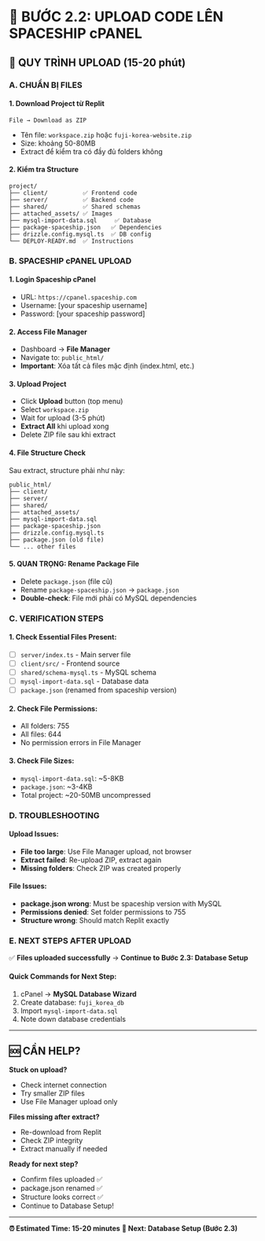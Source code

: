# 📁 BƯỚC 2.2: UPLOAD CODE LÊN SPACESHIP cPANEL

## 🎯 QUY TRÌNH UPLOAD (15-20 phút)

### **A. CHUẨN BỊ FILES**

#### 1. Download Project từ Replit
```
File → Download as ZIP
```
- Tên file: `workspace.zip` hoặc `fuji-korea-website.zip`
- Size: khoảng 50-80MB
- Extract để kiểm tra có đầy đủ folders không

#### 2. Kiểm tra Structure
```
project/
├── client/          ✅ Frontend code
├── server/          ✅ Backend code  
├── shared/          ✅ Shared schemas
├── attached_assets/ ✅ Images
├── mysql-import-data.sql     ✅ Database
├── package-spaceship.json   ✅ Dependencies
├── drizzle.config.mysql.ts  ✅ DB config
└── DEPLOY-READY.md  ✅ Instructions
```

### **B. SPACESHIP cPANEL UPLOAD**

#### 1. Login Spaceship cPanel
- URL: `https://cpanel.spaceship.com`
- Username: [your spaceship username] 
- Password: [your spaceship password]

#### 2. Access File Manager
- Dashboard → **File Manager**
- Navigate to: `public_html/`
- **Important**: Xóa tất cả files mặc định (index.html, etc.)

#### 3. Upload Project
- Click **Upload** button (top menu)
- Select `workspace.zip` 
- Wait for upload (3-5 phút)
- **Extract All** khi upload xong
- Delete ZIP file sau khi extract

#### 4. File Structure Check
Sau extract, structure phải như này:
```
public_html/
├── client/
├── server/
├── shared/
├── attached_assets/
├── mysql-import-data.sql
├── package-spaceship.json
├── drizzle.config.mysql.ts
├── package.json (old file)
└── ... other files
```

#### 5. **QUAN TRỌNG**: Rename Package File
- Delete `package.json` (file cũ)
- Rename `package-spaceship.json` → `package.json`
- **Double-check**: File mới phải có MySQL dependencies

### **C. VERIFICATION STEPS**

#### 1. Check Essential Files Present:
- [ ] `server/index.ts` - Main server file
- [ ] `client/src/` - Frontend source  
- [ ] `shared/schema-mysql.ts` - MySQL schema
- [ ] `mysql-import-data.sql` - Database data
- [ ] `package.json` (renamed from spaceship version)

#### 2. Check File Permissions:
- All folders: 755
- All files: 644
- No permission errors in File Manager

#### 3. Check File Sizes:
- `mysql-import-data.sql`: ~5-8KB
- `package.json`: ~3-4KB 
- Total project: ~20-50MB uncompressed

### **D. TROUBLESHOOTING**

#### Upload Issues:
- **File too large**: Use File Manager upload, not browser
- **Extract failed**: Re-upload ZIP, extract again
- **Missing folders**: Check ZIP was created properly

#### File Issues:
- **package.json wrong**: Must be spaceship version with MySQL
- **Permissions denied**: Set folder permissions to 755
- **Structure wrong**: Should match Replit exactly

### **E. NEXT STEPS AFTER UPLOAD**

✅ **Files uploaded successfully**
→ **Continue to Bước 2.3: Database Setup**

#### Quick Commands for Next Step:
1. cPanel → **MySQL Database Wizard**
2. Create database: `fuji_korea_db`
3. Import `mysql-import-data.sql`
4. Note down database credentials

---

## 🆘 CẦN HELP?

**Stuck on upload?**
- Check internet connection
- Try smaller ZIP files
- Use File Manager upload only

**Files missing after extract?**  
- Re-download from Replit
- Check ZIP integrity
- Extract manually if needed

**Ready for next step?**
- Confirm files uploaded ✅
- package.json renamed ✅  
- Structure looks correct ✅
- Continue to Database Setup!

---

**⏰ Estimated Time: 15-20 minutes**
**🎯 Next: Database Setup (Bước 2.3)**